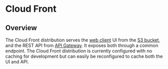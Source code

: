 # Cloud Front

## Overview

The Cloud Front distribution serves the [web client](WebClient.md) UI from the [S3 bucket](S3.md), and the REST API from [API Gateway](ApiGateway.md). It exposes both through a common endpoint. The Cloud Front distribution is currently configured with no caching for development but can easily be reconfigured to cache both the UI and API.